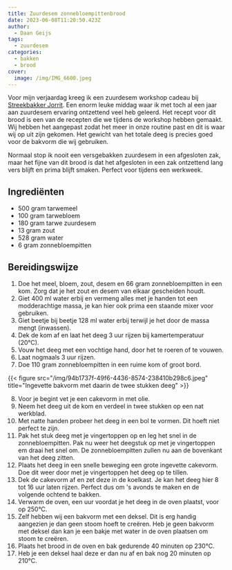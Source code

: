 ```yaml
---
title: Zuurdesem zonnebloempittenbrood
date: 2023-06-08T11:20:50.423Z
author:
  - Daan Geijs
tags:
  - zuurdesem
categories:
  - bakken
  - brood
cover:
  image: /img/IMG_6600.jpeg
---
```

Voor mijn verjaardag kreeg ik een zuurdesem workshop cadeau bij [Streekbakker Jorrit](https://www.streekbakkerjorrit.nl/). Een enorm leuke middag waar ik met toch al een jaar aan zuurdesem ervaring ontzettend veel heb geleerd. Het recept voor dit brood is een van de recepten die we tijdens de workshop hebben gemaakt. Wij hebben het aangepast zodat het meer in onze routine past en dit is waar wij op uit zijn gekomen. Het gewicht van het totale deeg is precies goed voor de bakvorm die wij gebruiken. 

Normaal stop ik nooit een versgebakken zuurdesem in een afgesloten zak, maar het fijne van dit brood is dat het afgesloten in een zak ontzettend lang vers blijft en prima blijft smaken. Perfect voor tijdens een werkweek. 

## Ingrediënten

* 500 gram tarwemeel
* 100 gram tarwebloem
* 180 gram tarwe zuurdesem
* 13 gram zout
* 528 gram water
* 6 gram zonnebloempitten

## Bereidingswijze

1. Doe het meel, bloem, zout, desem en 66 gram zonnebloempitten in een kom. Zorg dat je het zout en desem van elkaar gescheiden houdt.
2. Giet 400 ml water erbij en vermeng alles met je handen tot een modderachtige massa, je kan hier ook prima een staande mixer voor gebruiken.
3. Giet beetje bij beetje 128 ml water erbij terwijl je het door de massa mengt (inwassen).
4. Dek de kom af en laat het deeg 3 uur rijzen bij kamertemperatuur (20°C).
5. Vouw het deeg met een vochtige hand, door het te roeren of te vouwen.
6. Laat nogmaals 3 uur rijzen.
7. Doe 110 gram zonnebloempitten in een ruime kom of groot bord.

{{< figure src="/img/94b1737f-49f6-4436-8574-238410b298c6.jpeg" title="Ingevette bakvorm met daarin de twee stukken deeg" >}}

8. Voor je begint vet je een cakevorm in met olie.
9. Neem het deeg uit de kom en verdeel in twee stukken op een nat werkblad.
10. Met natte handen probeer het deeg in een bol te vormen. Dit hoeft niet perfect te zijn.
11. Pak het stuk deeg met je vingertoppen op en leg het snel in de zonnebloempitten. Pak nu weer het deegstuk op met je vingertoppen em draai het snel om. De zonnebloempitten zullen nu aan de bovenkant van het deeg zitten.
12. Plaats het deeg in een snelle beweging een grote ingevette cakevorm. Doe dit weer door met je vingertoppen het deeg op te tillen. 
13. Dek de cakevorm af en zet deze in de koelkast. Je kan het deeg hier 8 tot 16 uur laten rijzen. Perfect dus om 's avonds te maken en de volgende ochtend te bakken.
14. Verwarm de oven, een uur voordat je het deeg in de oven plaatst, voor op 250°C.
15. Zelf hebben wij een bakvorm met een deksel. Dit is erg handig aangezien je dan geen stoom hoeft te creëren. Heb je geen bakvorm met deksel dan kan je een bakje met water in de oven plaatsen om stoom te creëren.
16. Plaats het brood in de oven en bak gedurende 40 minuten op 230°C.
17. Heb je een deksel haal deze er dan nu af en bak nog 20 minuten op 210°C.